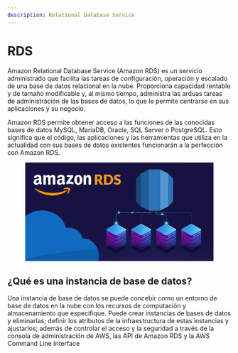 ```yaml
---
description: Relational Database Service
---
```


# RDS

Amazon Relational Database Service (Amazon RDS) es un servicio administrado que facilita las tareas de configuración, operación y escalado de una base de datos relacional en la nube. Proporciona capacidad rentable y de tamaño modificable y, al mismo tiempo, administra las arduas tareas de administración de las bases de datos, lo que le permite centrarse en sus aplicaciones y su negocio.

Amazon RDS permite obtener acceso a las funciones de las conocidas bases de datos MySQL, MariaDB, Oracle, SQL Server o PostgreSQL. Esto significa que el código, las aplicaciones y las herramientas que utiliza en la actualidad con sus bases de datos existentes funcionarán a la perfección con Amazon RDS.

<figure><img src="../.gitbook/assets/image (63) (1).png" alt=""><figcaption></figcaption></figure>

## ¿Qué es una instancia de base de datos?

Una instancia de base de datos se puede concebir como un entorno de base de datos en la nube con los recursos de computación y almacenamiento que especifique. Puede crear instancias de bases de datos y eliminarlas; definir los atributos de la infraestructura de estas instancias y ajustarlos; además de controlar el acceso y la seguridad a través de la consola de administración de AWS, las API de Amazon RDS y la AWS Command Line Interface













